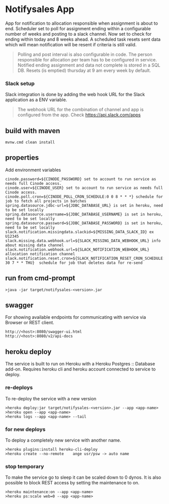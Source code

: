 # Notifysales App
App for notification to allocation responsible when assignment is about to end.
Scheduler set to poll for assignment ending within a configurable number of weeks
and posting to a slack channel. Now set to check for ending within today and 8 weeks ahead.
A scheduled task resets sent data which will mean notification will be resent if criteria is still valid.
>Polling and post interval is also configurable in code.
>The person responsible for allocation per team has to be configured in service.
>Notified ending assignment and data not complete is stored in a SQL DB.
>Resets (is emptied) thursday at 9 am every week by default.
### Slack setup
Slack integration is done by adding the web hook URL for the Slack application 
as a ENV variable.  
>The webhook URL for the combination of channel and app is configured from the app.
>Check https://api.slack.com/apps

## build with maven
```
mvnw.cmd clean install
```
## properties
Add environment variables
```
cinode.password=${CINODE_PASSWORD} set to account to run service as needs full Cinode access.
cinode.user=${CINODE_USER} set to account to run service as needs full Cinode access.
cinode.poll.cron=${CINODE_POLL_CRON_SCHEDULE:0 0 8 * * *} schedule for job to fetch all projects in batches
spring.datasource.jdbc-url=${JDBC_DATABASE_URL} is set in heroku, need to be set locally
spring.datasource.username=${JDBC_DATABASE_USERNAME} is set in heroku, need to be set locally
spring.datasource.password=${JDBC_DATABASE_PASSWORD} is set in heroku, need to be set locally
slack.notification.missingdata.slackid=${MISSING_DATA_SLACK_ID} ex U12345
slack.missing.data.webhook.url=${SLACK_MISSING_DATA_WEBHOOK_URL} info about missing data channel
slack.notification.webhook.url=${SLACK_NOTIFICATION_WEBHOOK_URL} allocation notification channel
slack.notification.reset.cron=${SLACK_NOTIFICATION_RESET_CRON_SCHEDULE:0 30 7 * * THU}  schedule for job that deletes data for re-send
```

## run from cmd-prompt
```
>java -jar target/notifysales-<version>.jar
```

## swagger 
For showing available endpoints for communicating with service via Browser or REST client.
```
http://<host>:8080/swagger-ui.html
http://<host>:8080/v2/api-docs
```

## heroku deploy
The service is built to run on Heroku with a Heroku Postgres :: Database add-on.
Requires heroku cli and heroku account connected to service to deploy.
### re-deploys
To re-deploy the service with a new version
```
>heroku deploy:jar target/notifysales-<version>.jar --app <app-name>
>heroku open --app <app-name>
>heroku logs --app <app-name> --tail
```

### for new deploys
To deploy a completely new service with another name.
```
>heroku plugins:install heroku-cli-deploy
>heroku create --no-remote    ange usr/psw -> auto name
```
### stop temporary
To make the service go to sleep it can be scaled down to 0 dynos.
It is also possible to block REST access by setting the maintenance to on.
```
>heroku maintenance:on --app <app-name>
>heroku ps:scale web=0 --app <app-name>
```
